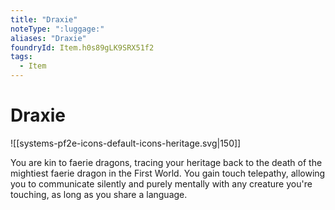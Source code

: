 ```yaml
---
title: "Draxie"
noteType: ":luggage:"
aliases: "Draxie"
foundryId: Item.h0s89gLK9SRX51f2
tags:
  - Item
---
```


# Draxie
![[systems-pf2e-icons-default-icons-heritage.svg|150]]

You are kin to faerie dragons, tracing your heritage back to the death of the mightiest faerie dragon in the First World. You gain touch telepathy, allowing you to communicate silently and purely mentally with any creature you're touching, as long as you share a language.
